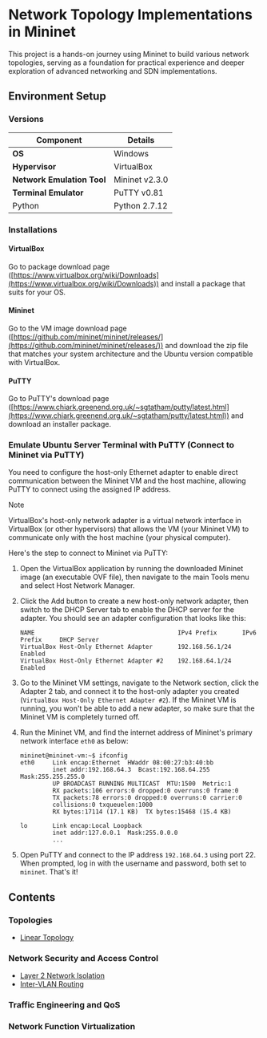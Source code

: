 # Network Topology Implementations in Mininet 

This project is a hands-on journey using Mininet to build various network topologies, serving as a foundation for practical experience and deeper exploration of advanced networking and SDN implementations. 


## Environment Setup 

### Versions 
| **Component**              | **Details**        |
|----------------------------|--------------------|
| **OS**                     | Windows            |
| **Hypervisor**             | VirtualBox         |
| **Network Emulation Tool** | Mininet v2.3.0     |
| **Terminal Emulator**      | PuTTY v0.81        |
| Python                     | Python 2.7.12      | 

### Installations  

#### VirtualBox 
Go to package download page ([https://www.virtualbox.org/wiki/Downloads](https://www.virtualbox.org/wiki/Downloads)) and install a package that suits for your OS. 

#### Mininet 
Go to the VM image download page ([https://github.com/mininet/mininet/releases/](https://github.com/mininet/mininet/releases/)) and download the zip file that matches your system architecture and the Ubuntu version compatible with VirtualBox. 

#### PuTTY 
Go to PuTTY's download page ([https://www.chiark.greenend.org.uk/~sgtatham/putty/latest.html](https://www.chiark.greenend.org.uk/~sgtatham/putty/latest.html)) and download an installer package. 

### Emulate Ubuntu Server Terminal with PuTTY (Connect to Mininet via PuTTY) 
You need to configure the host-only Ethernet adapter to enable direct communication between the Mininet VM and the host machine, allowing PuTTY to connect using the assigned IP address. 
> [!NOTE]  
> VirtualBox's host-only network adapter is a virtual network interface in VirtualBox (or other hypervisors) that allows the VM (your Mininet VM) to communicate only with the host machine (your physical computer).

Here's the step to connect to Mininet via PuTTY: 

1. Open the VirtualBox application by running the downloaded Mininet image (an executable OVF file), then navigate to the main Tools menu and select Host Network Manager.
2. Click the Add button to create a new host-only network adapter, then switch to the DHCP Server tab to enable the DHCP server for the adapter. You should see an adapter configuration that looks like this:
   ```
   NAME                                        IPv4 Prefix       IPv6 Prefix     DHCP Server
   VirtualBox Host-Only Ethernet Adapter       192.168.56.1/24                   Enabled
   VirtualBox Host-Only Ethernet Adapter #2    192.168.64.1/24                   Enabled 
   ```
   
3. Go to the Mininet VM settings, navigate to the Network section, click the Adapter 2 tab, and connect it to the host-only adapter you created (`VirtualBox Host-Only Ethernet Adapter #2`). If the Mininet VM is running, you won't be able to add a new adapter, so make sure that the Mininet VM is completely turned off. 
4. Run the Mininet VM, and find the internet address of Mininet's primary network interface `eth0` as below:
   ```
   mininet@mininet-vm:~$ ifconfig
   eth0     Link encap:Ethernet  HWaddr 08:00:27:b3:40:bb
            inet addr:192.168.64.3  Bcast:192.168.64.255  Mask:255.255.255.0
            UP BROADCAST RUNNING MULTICAST  MTU:1500  Metric:1
            RX packets:106 errors:0 dropped:0 overruns:0 frame:0
            TX packets:78 errors:0 dropped:0 overruns:0 carrier:0
            collisions:0 txqueuelen:1000
            RX bytes:17114 (17.1 KB)  TX bytes:15468 (15.4 KB)
  
   lo       Link encap:Local Loopback
            inet addr:127.0.0.1  Mask:255.0.0.0
            ... 
   ```
5. Open PuTTY and connect to the IP address `192.168.64.3` using port 22. When prompted, log in with the username and password, both set to `mininet`. That's it! 

</details>


## Contents 

### Topologies 
- [Linear Topology](https://github.com/CynicDog/network-topology-implementations-in-mininet/blob/main/1_Topologies/README.md#1-linear-topology)

### Network Security and Access Control 
- [Layer 2 Network Isolation](https://github.com/CynicDog/network-topology-implementations-in-mininet/tree/main/2_Network_Security_Access_Control#1-layer-2-network-isolation-within-single-switch-vlans) 
- [Inter-VLAN Routing](https://github.com/CynicDog/network-topology-implementations-in-mininet/tree/main/2_Network_Security_Access_Control#2-inter-vlan-routing-within-a-network-with-three-subnets)  

### Traffic Engineering and QoS 

### Network Function Virtualization
